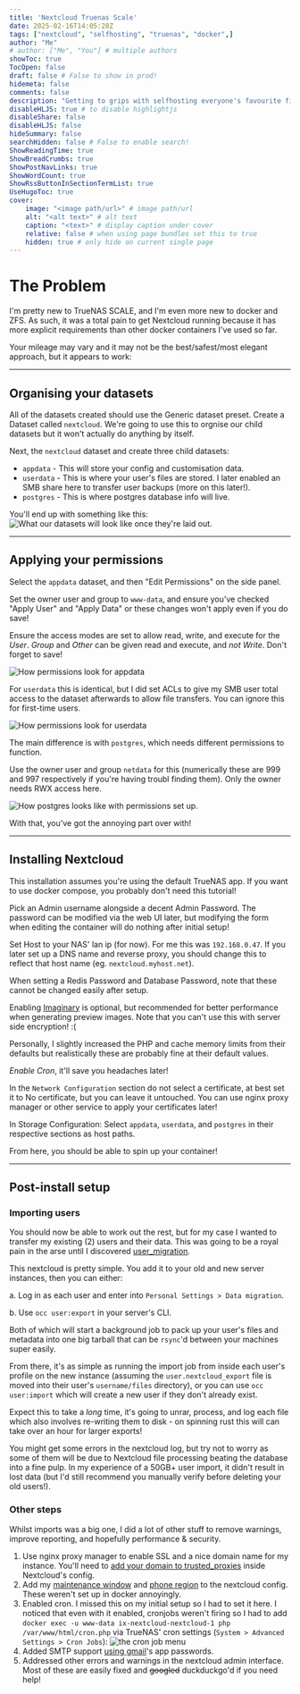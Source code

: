 ```yaml
---
title: 'Nextcloud Truenas Scale'
date: 2025-02-16T14:05:28Z
tags: ["nextcloud", "selfhosting", "truenas", "docker",]
author: "Me"
# author: ["Me", "You"] # multiple authors
showToc: true
TocOpen: false
draft: false # False to show in prod! 
hidemeta: false
comments: false
description: "Getting to grips with selfhosting everyone's favourite fileserver."
disableHLJS: true # to disable highlightjs
disableShare: false
disableHLJS: false
hideSummary: false
searchHidden: false # False to enable search!
ShowReadingTime: true
ShowBreadCrumbs: true
ShowPostNavLinks: true
ShowWordCount: true
ShowRssButtonInSectionTermList: true
UseHugoToc: true
cover:
    image: "<image path/url>" # image path/url
    alt: "<alt text>" # alt text
    caption: "<text>" # display caption under cover
    relative: false # when using page bundles set this to true
    hidden: true # only hide on current single page
---
```

# The Problem

I'm pretty new to TrueNAS SCALE, and I'm even more new to docker and ZFS. As such, it was a total pain to get Nextcloud running because it has more explicit requirements than other docker containers I've used so far.

Your mileage may vary and it may not be the best/safest/most elegant approach, but it appears to work:
***

## Organising your datasets

All of the datasets created should use the Generic dataset preset.
Create a Dataset called `nextcloud`. We're going to use this to orgnise our child datasets but it won't actually do anything by itself.

Next, the `nextcloud` dataset and create three child datasets:

* `appdata` - This will store your config and customisation data.
* `userdata` - This is where your user's files are stored. I later enabled an SMB share here to transfer user backups (more on this later!).
* `postgres` - This is where postgres database info will live.

You'll end up with something like this:
![What our datasets will look like once they're laid out.](images/dataset_layout.png)
***

## Applying your permissions

Select the `appdata` dataset, and then "Edit Permissions" on the side panel.

Set the owner user and group to `www-data`, and ensure you've checked "Apply User" and "Apply Data" or these changes won't apply even if you do save!

Ensure the access modes are set to allow read, write, and execute for the *User*. *Group* and *Other* can be given read and execute, and *not Write*. Don't forget to save!

![How permissions look for appdata](images/appdata_perms.png)

For `userdata` this is identical, but I did set ACLs to give my SMB user total access to the dataset afterwards to allow file transfers. You can ignore this for first-time users.

![How permissions look for userdata](images/userdata_perms.png)

The main difference is with `postgres`, which needs different permissions to function.

Use the owner user and group `netdata` for this (numerically these are 999 and 997 respectively if you're having troubl finding them). Only the owner needs RWX access here.

![How postgres looks like with permissions set up.](images/postgres_perms.png)

With that, you've got the annoying part over with!

***

## Installing Nextcloud

This installation assumes you're using the default TrueNAS app. If you want to use docker compose, you probably don't need this tutorial!

Pick an Admin username alongside a decent Admin Password. The password can be modified via the web UI later, but modifying the form when editing the container will do nothing after initial setup!

Set Host to your NAS' lan ip (for now). For me this was `192.168.0.47`. If you later set up a DNS name and reverse proxy, you should change this to reflect that host name (eg. `nextcloud.myhost.net`).

When setting a Redis Password and Database Password, note that these cannot be changed easily after setup.

Enabling [Imaginary](https://github.com/h2non/imaginary) is optional, but recommended for better performance when generating preview images. Note that you can't use this with server side encryption! :(

Personally, I slightly increased the PHP and cache memory limits from their defaults but realistically these are probably fine at their default values.

*Enable Cron*, it'll save you headaches later!

In the `Network Configuration` section do not select a certificate, at best set it to No certificate, but you can leave it untouched. You can use nginx proxy manager or other service to apply your certificates later!

In Storage Configuration:
Select `appdata`, `userdata`, and `postgres` in their respective sections as host paths.

From here, you should be able to spin up your container!

***

## Post-install setup

### Importing users

You should now be able to work out the rest, but for my case I wanted to transfer my existing (2) users and their data. This was going to be a royal pain in the arse until I discovered [user_migration](https://github.com/nextcloud/user_migration).

This nextcloud is pretty simple. You add it to your old and new server instances, then you can either:

a. Log in as each user and enter into `Personal Settings > Data migration`.

b. Use `occ user:export` in your server's CLI.

Both of which will start a background job to pack up your user's files and metadata into one big tarball that can be `rsync`'d between your machines super easily.

From there, it's as simple as running the import job from inside each user's profile on the new instance (assuming the `user.nextcloud_export` file is moved into their user's `username/files` directory), or you can use `occ user:import` which will create a new user if they don't already exist.

Expect this to take a *long* time, it's going to unrar, process, and log each file which also involves re-writing them to disk - on spinning rust this will can take over an hour for larger exports!

You might get some errors in the nextcloud log, but try not to worry as some of them will be due to Nextcloud file processing beating the database into a fine pulp. In my experience of a 50GB+ user import, it didn't result in lost data (but I'd still recommend you manually verify before deleting your old users!).

### Other steps

Whilst imports was a big one, I did a lot of other stuff to remove warnings, improve reporting, and hopefully performance & security.

1. Use nginx proxy manager to enable SSL and a nice domain name for my instance. You'll need to [add your domain to trusted_proxies](https://help.nextcloud.com/t/your-trusted-proxies-setting-is-not-correctly-set-it-should-be-an-array-of-ip-addresses-optionally-with-range-in-cidr-notation/194689) inside Nextcloud's config.
1. Add my [maintenance window](https://help.nextcloud.com/t/server-has-no-maintenance-window-start-time-configured/180480) and [phone region](https://help.nextcloud.com/t/your-installation-has-no-default-phone-region-set/153632/6) to the nextcloud config. These weren't set up in docker annoyingly.
1. Enabled cron. I missed this on my initial setup so I had to set it here. I noticed that even with it enabled, cronjobs weren't firing so I had to add `docker exec -u www-data ix-nextcloud-nextcloud-1 php /var/www/html/cron.php` via TrueNAS' cron settings (`System > Advanced Settings > Cron Jobs`): ![the cron job menu](images/cronjob.png)
1. Added SMTP support [using gmail](https://support.google.com/a/answer/176600?hl=en)'s app passwords.
1. Addressed other errors and warnings in the nextcloud admin interface. Most of these are easily fixed and ~~googled~~ duckduckgo'd if you need help!

